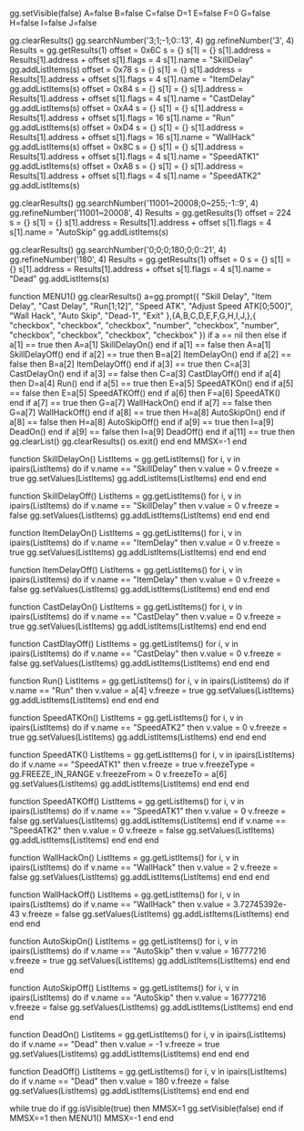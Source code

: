 gg.setVisible(false)
A=false
B=false
C=false
D=1
E=false
F=0
G=false
H=false
I=false
J=false

gg.clearResults()
gg.searchNumber('3;1;-1;0::13', 4)
gg.refineNumber('3', 4)
Results = gg.getResults(1)
offset = 0x6C
s = {}
s[1] = {}
s[1].address = Results[1].address + offset
s[1].flags = 4
s[1].name = "SkillDelay"
gg.addListItems(s)
offset = 0x78
s = {}
s[1] = {}
s[1].address = Results[1].address + offset
s[1].flags = 4
s[1].name = "ItemDelay"
gg.addListItems(s)
offset = 0x84
s = {}
s[1] = {}
s[1].address = Results[1].address + offset
s[1].flags = 4
s[1].name = "CastDelay"
gg.addListItems(s)
offset = 0xA4
s = {}
s[1] = {}
s[1].address = Results[1].address + offset
s[1].flags = 16
s[1].name = "Run"
gg.addListItems(s)
offset = 0xD4
s = {}
s[1] = {}
s[1].address = Results[1].address + offset
s[1].flags = 16
s[1].name = "WallHack"
gg.addListItems(s)
offset = 0x8C
s = {}
s[1] = {}
s[1].address = Results[1].address + offset
s[1].flags = 4
s[1].name = "SpeedATK1"
gg.addListItems(s)
offset = 0xA8
s = {}
s[1] = {}
s[1].address = Results[1].address + offset
s[1].flags = 4
s[1].name = "SpeedATK2"
gg.addListItems(s)

gg.clearResults()
gg.searchNumber('11001~20008;0~255;-1::9', 4)
gg.refineNumber('11001~20008', 4)
Results = gg.getResults(1)
offset = 224
s = {}
s[1] = {}
s[1].address = Results[1].address + offset
s[1].flags = 4
s[1].name = "AutoSkip"
gg.addListItems(s)

gg.clearResults()
gg.searchNumber('0;0;0;180;0;0::21', 4)
gg.refineNumber('180', 4)
Results = gg.getResults(1)
offset = 0
s = {}
s[1] = {}
s[1].address = Results[1].address + offset
s[1].flags = 4
s[1].name = "Dead"
gg.addListItems(s)

function MENU1()
gg.clearResults()
a=gg.prompt({
"Skill Delay",
"Item Delay",
"Cast Delay",
"Run[1;12]",
"Speed ATK",
"Adjust Speed ATK[0;500]",
"Wall Hack",
"Auto Skip",
"Dead-1",
"Exit"
},{A,B,C,D,E,F,G,H,I,J,},{
"checkbox",
"checkbox",
"checkbox",
"number",
"checkbox",
"number",
"checkbox",
"checkbox",
"checkbox",
"checkbox"
})
if a == nil then else
if a[1] == true then A=a[1] SkillDelayOn() end
if a[1] == false then  A=a[1] SkillDelayOff() end
if a[2] == true then B=a[2] ItemDelayOn() end
if a[2] == false then  B=a[2] ItemDelayOff() end
if a[3] == true then C=a[3] CastDelayOn() end
if a[3] == false then C=a[3] CastDlayOff() end
if a[4] then D=a[4] Run() end
if a[5] == true then E=a[5] SpeedATKOn() end
if a[5] == false then E=a[5] SpeedATKOff() end
if a[6] then F=a[6] SpeedATK() end
if a[7] == true then G=a[7] WallHackOn() end
if a[7] == false then G=a[7] WallHackOff() end
if a[8] == true then H=a[8] AutoSkipOn() end
if a[8] == false then H=a[8] AutoSkipOff() end
if a[9] == true then I=a[9] DeadOn() end
if a[9] == false then I=a[9] DeadOff() end
if a[11] == true then gg.clearList() gg.clearResults() os.exit() end
end
MMSX=-1
end

function SkillDelayOn()
ListItems = gg.getListItems()
for i, v in ipairs(ListItems) do
if v.name == "SkillDelay" then
   v.value = 0
   v.freeze = true
gg.setValues(ListItems)
gg.addListItems(ListItems)
end
end
end

function SkillDelayOff()
ListItems = gg.getListItems()
for i, v in ipairs(ListItems) do
if v.name == "SkillDelay" then
   v.value = 0
   v.freeze = false
gg.setValues(ListItems)
gg.addListItems(ListItems)
end
end
end

function ItemDelayOn()
ListItems = gg.getListItems()
for i, v in ipairs(ListItems) do
if v.name == "ItemDelay" then
   v.value = 0
   v.freeze = true
gg.setValues(ListItems)
gg.addListItems(ListItems)
end
end
end

function ItemDelayOff()
ListItems = gg.getListItems()
for i, v in ipairs(ListItems) do
if v.name == "ItemDelay" then
   v.value = 0
   v.freeze = false
gg.setValues(ListItems)
gg.addListItems(ListItems)
end
end
end

function CastDelayOn()
ListItems = gg.getListItems()
for i, v in ipairs(ListItems) do
if v.name == "CastDelay" then
   v.value = 0
   v.freeze = true
gg.setValues(ListItems)
gg.addListItems(ListItems)
end
end
end

function CastDlayOff()
ListItems = gg.getListItems()
for i, v in ipairs(ListItems) do
if v.name == "CastDelay" then
   v.value = 0
   v.freeze = false
gg.setValues(ListItems)
gg.addListItems(ListItems)
end
end
end

function Run()
ListItems = gg.getListItems()
for i, v in ipairs(ListItems) do
if v.name == "Run" then
   v.value = a[4]
   v.freeze = true
gg.setValues(ListItems)
gg.addListItems(ListItems)
end
end
end

function SpeedATKOn()
ListItems = gg.getListItems()
for i, v in ipairs(ListItems) do
if v.name == "SpeedATK2" then
   v.value = 0
   v.freeze = true
gg.setValues(ListItems)
gg.addListItems(ListItems)
end
end
end

function SpeedATK()
ListItems = gg.getListItems()
for i, v in ipairs(ListItems) do
if v.name == "SpeedATK1" then
   v.freeze = true
   v.freezeType = gg.FREEZE_IN_RANGE
   v.freezeFrom = 0
   v.freezeTo = a[6]
gg.setValues(ListItems)
gg.addListItems(ListItems)
end
end
end

function SpeedATKOff()
ListItems = gg.getListItems()
for i, v in ipairs(ListItems) do
if v.name == "SpeedATK1" then
   v.value = 0
   v.freeze = false
gg.setValues(ListItems)
gg.addListItems(ListItems)
end
if v.name == "SpeedATK2" then
   v.value = 0
   v.freeze = false
gg.setValues(ListItems)
gg.addListItems(ListItems)
end
end
end

function WallHackOn()
ListItems = gg.getListItems()
for i, v in ipairs(ListItems) do
if v.name == "WallHack" then
   v.value = 2
   v.freeze = false
gg.setValues(ListItems)
gg.addListItems(ListItems)
end
end
end

function WallHackOff()
ListItems = gg.getListItems()
for i, v in ipairs(ListItems) do
if v.name == "WallHack" then
   v.value = 3.72745392e-43
   v.freeze = false
gg.setValues(ListItems)
gg.addListItems(ListItems)
end
end
end

function AutoSkipOn()
ListItems = gg.getListItems()
for i, v in ipairs(ListItems) do
if v.name == "AutoSkip" then
   v.value = 16777216
   v.freeze = true
gg.setValues(ListItems)
gg.addListItems(ListItems)
end
end
end

function AutoSkipOff()
ListItems = gg.getListItems()
for i, v in ipairs(ListItems) do
if v.name == "AutoSkip" then
   v.value = 16777216
   v.freeze = false
gg.setValues(ListItems)
gg.addListItems(ListItems)
end
end
end

function DeadOn()
ListItems = gg.getListItems()
for i, v in ipairs(ListItems) do
if v.name == "Dead" then
   v.value = -1
   v.freeze = true
gg.setValues(ListItems)
gg.addListItems(ListItems)
end
end
end

function DeadOff()
ListItems = gg.getListItems()
for i, v in ipairs(ListItems) do
if v.name == "Dead" then
   v.value = 180
   v.freeze = false
gg.setValues(ListItems)
gg.addListItems(ListItems)
end
end
end

while true do
if gg.isVisible(true) then
MMSX=1
gg.setVisible(false)
end
if MMSX==1 then MENU1()
MMSX=-1
end
end
